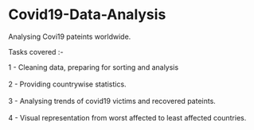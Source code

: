 # Covid19-Data-Analysis

Analysing Covi19 pateints worldwide. 

Tasks covered :- 

1 - Cleaning data, preparing for sorting and analysis <br><br>
2 - Providing countrywise statistics. <br><br>
3 - Analysing trends of covid19 victims and recovered pateints. <br><br>
4 - Visual representation from worst affected to least affected countries. <br><br>
